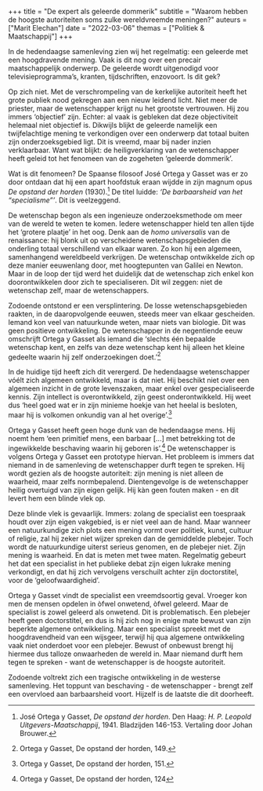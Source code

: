 +++
title    = "De expert als geleerde dommerik"
subtitle = "Waarom hebben de hoogste autoriteiten soms zulke wereldvreemde meningen?"
auteurs  = ["Marit Elechan"]
date     = "2022-03-06"
themas   = ["Politiek & Maatschappij"]
+++


In de hedendaagse samenleving zien wij het regelmatig: een geleerde met een hoogdravende mening. Vaak is dit nog over een precair maatschappelijk onderwerp. De geleerde wordt uitgenodigd voor televisieprogramma’s, kranten, tijdschriften, enzovoort. Is dit gek?

Op zich niet. Met de verschrompeling van de kerkelijke autoriteit heeft het grote publiek nood gekregen aan een nieuw leidend licht. Niet meer de priester, maar de wetenschapper krijgt nu het grootste vertrouwen. Hij zou immers ‘objectief’ zijn. Echter: al vaak is gebleken dat deze objectiviteit helemaal niet objectief is. Dikwijls blijkt de geleerde namelijk een twijfelachtige mening te verkondigen over een onderwerp dat totaal buiten zijn onderzoeksgebied ligt. Dit is vreemd, maar bij nader inzien verklaarbaar. Want wat blijkt: de heiligverklaring van de wetenschapper heeft geleid tot het fenomeen van de zogeheten ‘geleerde dommerik’.

Wat is dit fenomeen? De Spaanse filosoof José Ortega y Gasset was er zo door ontdaan dat hij een apart hoofdstuk eraan wijdde in zijn magnum opus _De opstand der horden_ (1930).[^1] De titel luidde: _‘De barbaarsheid van het “specialisme”’_. Dit is veelzeggend.

De wetenschap begon als een ingenieuze onderzoeksmethode om meer van de wereld te weten te komen. Iedere wetenschapper hield ten allen tijde het ‘grotere plaatje’ in het oog. Denk aan de _homo universalis_ van de renaissance: hij blonk uit op verscheidene wetenschapsgebieden die onderling totaal verschillend van elkaar waren. Zo kon hij een algemeen, samenhangend wereldbeeld verkrijgen. De wetenschap ontwikkelde zich op deze manier eeuwenlang door, met hoogtepunten van Galilei en Newton. Maar in de loop der tijd werd het duidelijk dat de wetenschap zich enkel kon doorontwikkelen door zich te specialiseren. Dit wil zeggen: niet de wetenschap zelf, maar de wetenschappers.

Zodoende ontstond er een versplintering. De losse wetenschapsgebieden raakten, in de daaropvolgende eeuwen, steeds meer van elkaar gescheiden. Iemand kon veel van natuurkunde weten, maar niets van biologie. Dit was geen positieve ontwikkeling. De wetenschapper in de negentiende eeuw omschrijft Ortega y Gasset als iemand die ‘slechts één bepaalde wetenschap kent, en zelfs van deze wetenschap kent hij alleen het kleine gedeelte waarin hij zelf onderzoekingen doet.’[^2]

In de huidige tijd heeft zich dit verergerd. De hedendaagse wetenschapper vóélt zich algemeen ontwikkeld, maar is dat niet. Hij beschikt niet over een algemeen inzicht in de grote levenszaken, maar enkel over gespecialiseerde kennis. Zijn intellect is overontwikkeld, zijn geest onderontwikkeld. Hij weet dus ‘heel goed wat er in zijn minieme hoekje van het heelal is besloten, maar hij is volkomen onkundig van al het overige’.[^3]

Ortega y Gasset heeft geen hoge dunk van de hedendaagse mens. Hij noemt hem ‘een primitief mens, een barbaar [...] met betrekking tot de ingewikkelde beschaving waarin hij geboren is’.[^4] De wetenschapper is volgens Ortega y Gasset een prototype hiervan. Het probleem is immers dat niemand in de samenleving de wetenschapper durft tegen te spreken. Hij wordt gezien als de hoogste autoriteit: zijn mening is niet alleen de waarheid, maar zelfs normbepalend. Dientengevolge is de wetenschapper heilig overtuigd van zijn eigen gelijk. Hij kàn geen fouten maken - en dit levert hem een blinde vlek op.

Deze blinde vlek is gevaarlijk. Immers: zolang de specialist een toespraak houdt over zijn eigen vakgebied, is er niet veel aan de hand. Maar wanneer een natuurkundige zich plots een mening vormt over politiek, kunst, cultuur of religie, zal hij zeker niet wijzer spreken dan de gemiddelde plebejer. Toch wordt de natuurkundige uiterst serieus genomen, en de plebejer niet. Zijn mening is waarheid. En dat is meten met twee maten. Regelmatig gebeurt het dat een specialist in het publieke debat zijn eigen lukrake mening verkondigt, en dat hij zich vervolgens verschuilt achter zijn doctorstitel, voor de ‘geloofwaardigheid’.

Ortega y Gasset vindt de specialist een vreemdsoortig geval. Vroeger kon men de mensen opdelen in òfwel onwetend, òfwel geleerd. Maar de specialist is zowel geleerd als onwetend. Dit is problematisch. Een plebejer heeft geen doctorstitel, en dus is hij zich nog in enige mate bewust van zijn beperkte algemene ontwikkeling. Maar een specialist spreekt met de hoogdravendheid van een wijsgeer, terwijl hij qua algemene ontwikkeling vaak niet onderdoet voor een plebejer. Bewust of onbewust brengt hij hiermee dus talloze onwaarheden de wereld in. Maar niemand durft hem tegen te spreken - want de wetenschapper is de hoogste autoriteit.

Zodoende voltrekt zich een tragische ontwikkeling in de westerse samenleving. Het toppunt van beschaving - de wetenschapper - brengt zelf een overvloed aan barbaarsheid voort. Hijzelf is de laatste die dit doorheeft.


[^1]: José Ortega y Gasset, _De opstand der horden_. Den Haag: _H. P. Leopold Uitgevers-Maatschappij_, 1941. Bladzijden 146-153. Vertaling door Johan Brouwer.
[^2]: Ortega y Gasset, De opstand der horden, 149.
[^3]: Ortega y Gasset, De opstand der horden, 151.
[^4]: Ortega y Gasset, De opstand der horden, 124
